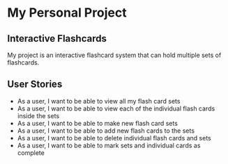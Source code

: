 # My Personal Project

## Interactive Flashcards


My project is an interactive flashcard system that can hold multiple sets of flashcards. 

## User Stories

- As a user, I want to be able to view all my flash card sets
- As a user, I want to be able to view each of the individual flash cards inside the sets
- As a user, I want to be able to make new flash card sets
- As a user, I want to be able to add new flash cards to the sets
- As a user, I want to be able to delete individual flash cards and sets
- As a user, I want to be able to mark sets and individual cards as complete
